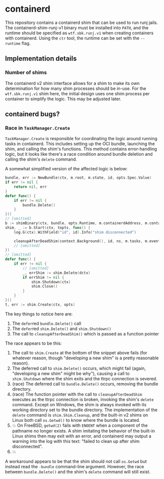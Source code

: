 # containerd

This repository contains a containerd shim that can be used to run runj jails.
The containerd-shim-runj-v1 binary must be installed into `PATH`, and the
runtime should be specified as `wtf.sbk.runj.v1` when creating containers with
containerd.  Using the `ctr` tool, the runtime can be set with the `--runtime`
flag.

## Implementation details

### Number of shims
The containerd v2 shim interface allows for a shim to make its own determination
for how many shim processes should be in-use.  For the `wtf.sbk.runj.v1` shim
here, the initial design uses one shim process per container to simplify the
logic.  This may be adjusted later.

## containerd bugs?

### Race in `TaskManager.Create`
`TaskManager.Create` is responsible for coordinating the logic around running
tasks in containerd.  This includes setting up the OCI bundle, launching the
shim, and calling the shim's functions.  This method contains error-handling
logic, but it looks like there's a race condition around bundle deletion and
calling the shim's `delete` command.

A somewhat simplified version of the affected logic is below:
```go
bundle, err := NewBundle(ctx, m.root, m.state, id, opts.Spec.Value)
if err != nil {
	return nil, err
}
defer func() {
	if err != nil {
		bundle.Delete()
	}
}()
// [omitted]
b := shimBinary(ctx, bundle, opts.Runtime, m.containerdAddress, m.containerdTTRPCAddress, m.events, m.tasks)
shim, _ := b.Start(ctx, topts, func() {
	log.G(ctx).WithField("id", id).Info("shim disconnected")

	cleanupAfterDeadShim(context.Background(), id, ns, m.tasks, m.events, b)
	// [omitted]
})
// [omitted]
defer func() {
	if err != nil {
		// [omitted]
		_, errShim := shim.Delete(dctx)
		if errShim != nil {
			shim.Shutdown(ctx)
			shim.Close()
		}
	}
}()
t, err := shim.Create(ctx, opts)
```

The key things to notice here are:
1. The `defer`red `bundle.Delete()` call
2. The `defer`red `shim.Delete()` and `shim.Shutdown()`
3. The call to `cleanupAfterDeadShim()` which is passed as a function pointer

The race appears to be this:
1. The call to `shim.Create` at the bottom of the snippet above fails (for
   whatever reason, though "developing a new shim" is a pretty reasonable
   reason).
2. The deferred call to `shim.Delete()` occurs, which might fail (again,
   "developing a new shim" might be why"), causing a call to `shim.Shutdown`
   where the shim exits and the ttrpc connection is severed.
3. (race) The deferred call to `bundle.Delete()` occurs, removing the bundle
   directory.
4. (race) The function pointer with the call to `cleanupAfterDeadShim` executes
   as the ttrpc connection is broken, invoking the shim's `delete` command.
   Except on Windows, the shim is always invoked with its working directory set
   to the bundle directory.  The implementation of the `delete` command is
   `shim.Shim.Cleanup`, and the built-in v2 shims on Linux both call
   `os.Getwd()` to know where the bundle is located.
5. :boom: On FreeBSD, `getwd(2)` fails with `ENOENT` when a component of the
   pathname no longer exists.  A shim imitating the behavior of the built-in
   Linux shims then may exit with an error, and containerd may output a warning
   into the log with this text: "failed to clean up after shim disconnected".
6. :boom:

A workaround appears to be that the shim should not call `os.Getwd` but instead
read the `-bundle` command-line argument.  However, the race between
`bundle.Delete()` and the shim's `delete` command will still exist.
